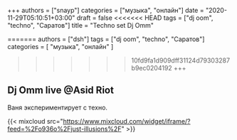 +++
authors = ["snayp"]
categories = ["музыка", "онлайн"]
date = "2020-11-29T05:10:51+03:00"
draft = false
<<<<<<< HEAD
tags = ["dj oom", "techno", "Саратов"]
title = "Techno set Dj Omm"

=======
authors = ["dsh"]
tags = ["dj oom", "techno", "Саратов"]
categories = [ "музыка", "онлайн" ]
>>>>>>> 10fd9fa1d909dff31124d79303287b9ec0204192
+++
## Dj Omm live @Asid Riot

Ваня экспериментирует с техно.

{{< mixcloud src="https://www.mixcloud.com/widget/iframe/?feed=%2Fo936o%2Fjust-illusions%2F" >}}

